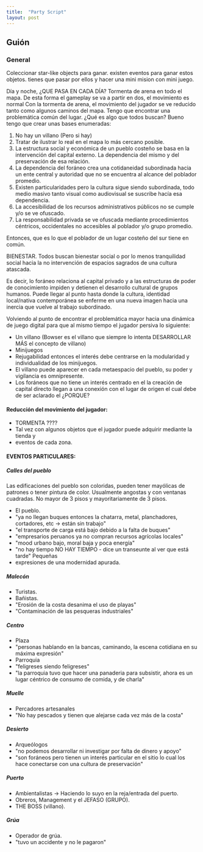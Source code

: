 ```yaml
---
title:  "Party Script"
layout: post
---
```

## Guión

### General
   Coleccionar star-like objects para ganar. 
   existen eventos para ganar estos objetos.
   tienes que pasar por ellos y hacer una mini mision con mini juego.

   Día y noche, ¿QUE PASA EN CADA DÍA? 
   Tormenta de arena en todo el mapa. De esta forma el gameplay se va a partir en dos, el
   movimiento es normal
   Con la tormenta de arena, el movimiento del jugador se ve reducido tanto como algunos
   caminos del mapa. 
   Tengo que encontrar una problemática común del lugar. ¿Qué es algo que todos buscan?
   Bueno tengo que crear unas bases enumeradas:

   1. No hay un villano (Pero si hay)
   2. Tratar de ilustrar lo real en el mapa lo más cercano posible.
   3. La estructura social y económica de un pueblo costeño se basa en la intervención del
     capital externo. La dependencia del mismo y del preservación de esa relación.
   4. La dependencia del foráneo crea una cotidaneidad subordinada hacia un ente central
     y autoridad que no se encuentra al alcance del poblador promedio.
   5. Existen particularidades pero la cultura sigue siendo subordinada, todo medio
     masivo tanto visual como audiovisual se suscribe hacía esa dependencia.
   6. La accesibilidad de los recursos administrativos públicos no se cumple y/o se ve ofuscado.
   7. La responsabilidad privada se ve ofuscada mediante procedimientos céntricos,
     occidentales no accesibles al poblador y/o grupo promedio.

   Entonces, que es lo que el poblador de un lugar costeño del sur tiene en común.

   BIENESTAR.
   Todos buscan bienestar social o por lo menos tranquilidad social hacia la no
   intervención de espacios sagrados de una cultura atascada.

   Es decir, lo foráneo relaciona al capital privado y a las estructuras de poder de
   conocimiento impiden y detienen el desarrollo cultural de grupos humanos. Puede llegar
   al punto hasta donde la cultura, identidad local/nativa contemporánea se enferme en
   una nueva imagen hacia una inercia que vuelve al trabajo subordinado.

   Volviendo al punto de encontrar el problemática mayor hacia una dinámica de juego
   digital para que al mismo tiempo el jugador persiva lo siguiente:
   * Un villano (Bowser es el villano que siempre lo intenta DESARROLLAR MÁS el concepto
     de villano)
   * Minijuegos
   * Rejugabilidad entonces el interés debe centrarse en la modularidad y individualidad
     de los minijuegos.
   * El villano puede aparecer en cada metaespacio del pueblo, su poder y vigilancia es
     omnipresente.
   * Los foráneos que no tiene un interés centrado en el la creación de capital directo
     llegan a una conexión con el lugar de origen el cual debe de ser aclarado el
     ¿PORQUE? 
     
#### Reducción del movimiento del jugador:

* TORMENTA ????
* Tal vez con algunos objetos que el jugador puede adquirir mediante la tienda y
* eventos de cada zona.

#### EVENTOS PARTICULARES:

##### Calles del pueblo
Las edificaciones del pueblo son coloridas, pueden tener mayólicas de patrones o tener pintura de color. Usualmente angostas y con 
ventanas cuadradas. No mayor de 3 pisos y mayoritariamente de 3 pisos.
* El pueblo.
* "ya no llegan buques entonces la chatarra, metal, planchadores, cortadores, etc -> están 
sin trabajo"
* "el transporte de carga está bajo debido a la falta de buques"
* "empresarios peruanos ya no compran recursos agrícolas locales"
* "mood urbano bajo, moral baja y poca energía"
* "no hay tiempo NO HAY TIEMPO - dice un transeunte al ver que está tarde" Pequeñas
* expresiones de una modernidad apurada.

##### Malecón
* Turistas.
* Bañistas.
* "Erosión de la costa desanima el uso de playas"
* "Contaminación de las pesqueras industriales"

##### Centro
* Plaza
* "personas hablando en la bancas, caminando, la escena cotidiana en su máxima
  expresión"
* Parroquia
* "feligreses siendo feligreses"
* "la parroquia tuvo que hacer una panaderia para subsistir, ahora es un lugar
  céntrico de consumo de comida, y de charla"

##### Muelle
* Percadores artesanales
* "No hay pescados y tienen que alejarse cada vez más de la costa"

##### Desierto
* Arqueólogos
* "no podemos desarrollar ni investigar por falta de dinero y apoyo"
* "son foráneos pero tienen un interés particular en el sitio lo cual los hace
conectarse con una cultura de preservación"

##### Puerto
* Ambientalistas -> Haciendo lo suyo en la reja/entrada del puerto.
* Obreros, Management y el JEFASO (GRUPO).
* THE BOSS (villano). 

##### Grúa
* Operador de grúa.
* "tuvo un accidente y no le pagaron"
